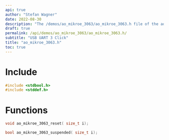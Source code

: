 ```yaml
---
api: true
author: "Stefan Wagner"
date: 2022-08-30
description: "The /demos/ao_mikroe_3063/ao_mikroe_3063.h file of the ao real-time operating system."
draft: true
permalink: /api/demos/ao_mikroe_3063/ao_mikroe_3063.h/
subtitle: "USB UART 3 Click"
title: "ao_mikroe_3063.h"
toc: true
---
```


# Include

```c
#include <stdbool.h>
#include <stddef.h>
```

# Functions

```c
void ao_mikroe_3063_reset( size_t i);
```

```c
bool ao_mikroe_3063_suspended( size_t i);
```
